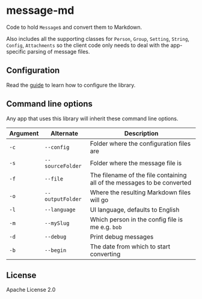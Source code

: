 # message-md

Code to hold `Message`s and convert them to Markdown.
 
Also includes all the supporting classes for `Person`, `Group`, `Setting`, `String`, `Config`, `Attachments` so the client code only needs to deal with the app-specific parsing of message files.

## Configuration

Read the [guide](docs/guide.md) to learn how to configure the library.

## Command line options

Any app that uses this library will inherit these command line options.

Argument | Alternate | Description
---|---|---
`-c` | `--config` | Folder where the configuration files are
`-s` | `--sourceFolder` | Folder where the message file is
`-f` | `--file` | The filename of the file containing all of the messages to be converted
`-o` | `--outputFolder` | Where the resulting Markdown files will go
`-l` | `--language` | UI language, defaults to English
`-m` | `--mySlug` | Which person in the config file is me e.g. `bob`
`-d` | `--debug` | Print debug messages
`-b` | `--begin` | The date from which to start converting

 ## License

 Apache License 2.0
